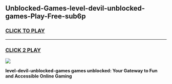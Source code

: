 
## Unblocked-Games-level-devil-unblocked-games-Play-Free-sub6p
<h3>
<a href="https://premium76.site?title=level-devil-unblocked-games&ref=20A">CLICK TO PLAY</a></h3>
<hr>

<h3>
<a href="https://premium76.site?title=level-devil-unblocked-games&ref=20A">CLICK 2 PLAY</a>
  
</h3>

<a href="https://premium76.site?title=level-devil-unblocked-games&ref=20A"><img src="https://clearcache.store/games.png"></a>


**level-devil-unblocked-games games unblocked: Your Gateway to Fun and Accessible Online Gaming**
